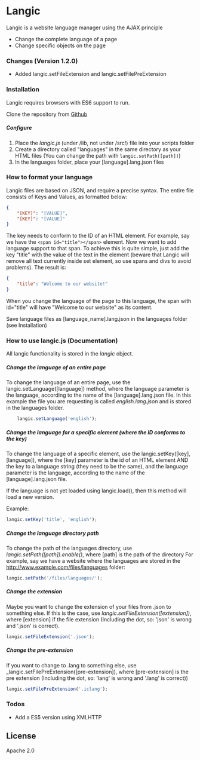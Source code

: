 # Langic

Langic is a website language manager using the AJAX principle

  - Change the complete language of a page
  - Change specific objects on the page

### Changes (Version 1.2.0)
+ Added langic.setFileExtension and langic.setFilePreExtension

### Installation

Langic requires browsers with ES6 support to run.

Clone the repository from [Github](https://github.com/IcarusWS/langic)

##### Configure
1. Place the _langic.js_ (under /lib, not under /src!) file into your scripts folder
2. Create a directory called "languages" in the same directory as your HTML files (You can change the path with ```langic.setPath([path])```)
3. In the languages folder, place your [language].lang.json files

### How to format your language
Langic files are based on JSON, and require a precise syntax. The entire file consists of Keys and Values, as formatted below:

```json
{
    "[KEY]": "[VALUE]",
    "[KEY]": "[VALUE]"
}
```
The key needs to conform to the ID of an HTML element. For example, say we have the ```<span id="title"></span>``` element.
Now we want to add language support to that span. To achieve this is quite simple, just add the key "title" with the value of the text in the element (beware that Langic will remove all text currently inside set element, so use spans and divs to avoid problems). The result is:

```json
{
    "title": "Welcome to our website!"
}
```
When you change the language of the page to this language, the span with id="title" will have "Welcome to our website" as its content.

Save language files as [language_name].lang.json in the languages folder (see Installation)

### How to use langic.js (Documentation)
All langic functionality is stored in the _langic_ object. 

##### Change the language of an entire page
To change the language of an entire page, use the langic.setLanguage([language]) method, where the language parameter is the language, according to the name of the [language].lang.json file. In this example the file you are requesting is called _english.lang.json_ and is stored in the languages folder.
```javascript
    langic.setLanguage('english');
```

##### Change the language for a specific element (where the ID conforms to the key)
To change the language of a specific element, use the langic.setKey([key], [language]), where the [key] parameter is the id of an HTML element AND the key to a language string (they need to be the same), and the language parameter is the language, according to the name of the [language].lang.json file.

If the language is not yet loaded using langic.load(), then this method will load a new version.

Example:
```javascript
langic.setKey('title', 'english');
```

##### Change the language directory path
To change the path of the languages directory, use _langic.setPath([path]).enable()_, where [path] is the path of the directory
For example, say we have a website where the languages are stored in the http://www.example.com/files/languages folder:

```javascript
langic.setPath('/files/languages/');
```

##### Change the extension
Maybe you want to change the extension of your files from .json to something else. If this is the case, use _langic.setFileExtension([extension])_, where [extension] if the file extension (Including the dot, so: 'json' is wrong and '.json' is correct).

```javascript
langic.setFileExtension('.json');
```

##### Change the pre-extension
If you want to change to .lang to something else, use _langic.setFilePreExtension([pre-extension]), where [pre-extension] is the pre extension (Including the dot, so: 'lang' is wrong and '.lang' is correct))

```javascript
langic.setFilePreExtension('.iclang');
```

### Todos

 - Add a ES5 version using XMLHTTP

License
----
Apache 2.0
